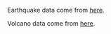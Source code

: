 Earthquake data come from [here](https://www.kaggle.com/datasets/thedevastator/uncovering-geophysical-insights-analyzing-usgs-e).

Volcano data come from [here](https://www.kaggle.com/datasets/jessemostipak/volcano-eruptions).

